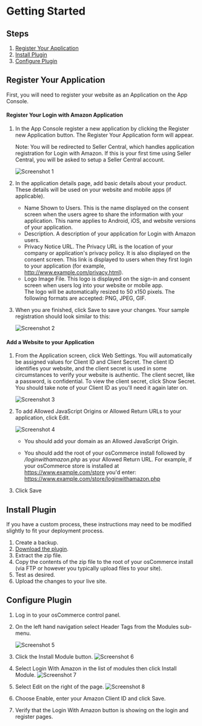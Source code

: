 # Getting Started
## Steps
1. [Register Your Application](#register-your-application)
2. [Install Plugin](#install-plugin)
3. [Configure Plugin](#configure-plugin)


## Register Your Application

First, you will need to register your website as an Application on the App Console.

#### Register Your Login with Amazon Application
1. In the App Console register a new application by clicking the Register new Application button. The Register Your Application form will appear.
    
    Note: You will be redirected to Seller Central, which handles application registration for Login with Amazon. If this is your first time using Seller Central, you will be asked to setup a Seller Central account.
    
    ![Screenshot 1](https://images-na.ssl-images-amazon.com/images/G/01/lwa/common/images/screenshots/blank_base_registration_mini.png)
2. In the application details page, add basic details about your product. These details will be used on your website and mobile apps (if applicable).
    - Name Shown to Users. This is the name displayed on the consent screen when the users agree to share the information with your application. This name applies to Android, iOS, and website versions of your application.
    - Description. A description of your application for Login with Amazon users.
    - Privacy Notice URL. The Privacy URL is the location of your company or application's privacy policy. It is also displayed on the consent screen. This link is displayed to users when they first login to your application (for example, http://www.example.com/privacy.html).
    - Logo Image File. This logo is displayed on the sign-in and consent screen when users log into your website or mobile app.     
    The logo will be automatically resized to 50 x150 pixels. The following formats are accepted: PNG, JPEG, GIF.
3. When you are finished, click Save to save your changes. Your sample registration should look similar to this:
    
    ![Screenshot 2](https://images-na.ssl-images-amazon.com/images/G/01/lwa/common/images/screenshots/zappos_base_registration_mini.png)

#### Add a Website to your Application
1. From the Application screen, click Web Settings. You will automatically be assigned values for Client ID and Client Secret. The client ID identifies your website, and the client secret is used in some circumstances to verify your website is authentic. The client secret, like a password, is confidential. To view the client secret, click Show Secret. You should take note of your Client ID as you'll need it again later on.
    
    ![Screenshot 3](https://images-na.ssl-images-amazon.com/images/G/01/lwa/common/images/screenshots/blank_website_registration_mini.png)

2. To add Allowed JavaScript Origins or Allowed Return URLs to your application, click Edit.
    
    ![Screenshot 4](https://images-na.ssl-images-amazon.com/images/G/01/lwa/common/images/screenshots/blank_website_registration_2_mini.png)
    
    * You should add your domain as an Allowed JavaScript Origin.
        
    * You should add the root of your osCommerce install followed by */loginwithamazon.php* as your Allowed Return URL. For example, if your osCommerce store is installed at https://www.example.com/store you'd enter: https://www.example.com/store/loginwithamazon.php
        
    
3. Click Save

## Install Plugin
If you have a custom process, these instructions may need to be modified slightly to fit your deployment process.

1. Create a backup.
2. [Download the plugin](https://github.com/BuildRX/oscommerce_login_with_amazon/raw/master/build/loginwithamazon.zip).
3. Extract the zip file.
4. Copy the contents of the zip file to the root of your osCommerce install (via FTP or however you typically upload files to your site).
5. Test as desired.
6. Upload the changes to your live site.

## Configure Plugin
1. Log in to your osCommerce control panel.
2. On the left hand navigation select Header Tags from the Modules sub-menu.
    
    ![Screenshot 5](http://i.imgur.com/npSOH7S.png)
3. Click the Install Module button.
    ![Screenshot 6](http://i.imgur.com/0XxUABA.png)
4. Select Login With Amazon in the list of modules then click Install Module.
    ![Screenshot 7](http://i.imgur.com/1Yq2Cu2.png)
5. Select Edit on the right of the page.
    ![Screenshot 8](http://i.imgur.com/JgPEfz0.png)
6. Choose Enable, enter your Amazon Client ID and click Save.
7.  Verify that the Login With Amazon button is showing on the login and register pages.
